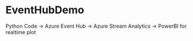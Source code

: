 # EventHubDemo
Python Code -> Azure Event Hub -> Azure Stream Analytics -> PowerBI for realtime plot
